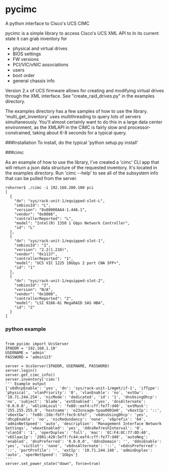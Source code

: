 pycimc
======

A python interface to Cisco's UCS CIMC

pycimc is a simple library to access Cisco's UCS XML API to 
In its current state it can grab inventory for
- physical and virtual drives
- BIOS settings
- FW versions
- PCI/VIC/vNIC associations
- users
- boot order
- general chassis info

Version 2.x of UCS firmware allows for creating and modifying virtual drives through the XML interface. See "create_raid_drives.py" in the examples directory.

The examples directory has a few samples of how to use the library. 'multi_get_inventory' uses multithreading to query lots of servers simultaneously. You'll almost certainly want to do this in a large data center environment, as the XMLAPI in the CIMC is fairly slow and processor-constrained, taking about 6-8 seconds for a typical query.

###Installation
To install, do the typical 'python setup.py install'

###cimc

As an example of how to use the library, I've created a 'cimc' CLI app that will return a json data structure of the requested inventory. It's located in the examples directory. Run 'cimc --help' to see all of the subsystem info that can be pulled from the server.

```
rohorner$ ./cimc -i 192.168.200.100 pci
[
  {
    "dn": "sys/rack-unit-1/equipped-slot-L", 
    "smbiosId": "L", 
    "version": "0x80000AA4-1.446.1", 
    "vendor": "0x8086", 
    "controllerReported": "L", 
    "model": "Intel(R) I350 1 Gbps Network Controller", 
    "id": "L"
  }, 
  {
    "dn": "sys/rack-unit-1/equipped-slot-1", 
    "smbiosId": "1", 
    "version": "2.2(1.210)", 
    "vendor": "0x1137", 
    "controllerReported": "1", 
    "model": "UCS VIC 1225 10Gbps 2 port CNA SFP+", 
    "id": "1"
  }, 
  {
    "dn": "sys/rack-unit-1/equipped-slot-2", 
    "smbiosId": "2", 
    "version": "N/A", 
    "vendor": "0x1000", 
    "controllerReported": "2", 
    "model": "LSI 9266-8i MegaRAID SAS HBA", 
    "id": "2"
  }
]
```

### python example
```

from pycimc import UcsServer
IPADDR = '192.168.1.10'
USERNAME = 'admin'
PASSWORD = 'admin123'

server = UcsServer(IPADDR, USERNAME, PASSWORD)
server.login()
server.get_cimc_info()
server.inventory['cimc']
''' Example output
{'v6dhcpEnable': 'yes', 'dn': 'sys/rack-unit-1/mgmt/if-1', 'ifType': 'physical', 'vlanPriority': '0', 'vlanEnable': 'no', 'extGw': '10.71.244.254', 'nicMode': 'dedicated', 'id': '1', 'dnsUsingDhcp': 'no', 'subject': 'blade', 'extEnabled': 'yes', 'dnsAlternate': '0.0.0.0', 'v6linkLocal': 'fe80::eef4:cff:fe77:d40', 'extMask': '255.255.255.0', 'hostname': 'e23snsagm-tpaa0001m0', 'v6extIp': '::', 'v6extGw': 'fe80::2de:fbff:fec9:6fe7', 'v6dnsUsingDhcp': 'yes', 'dhcpEnable': 'no', 'nicRedundancy': 'none', 'v6prefix': '64', 'adminNetSpeed': 'auto', 'description': 'Management Interface Network Settings', 'v6extEnabled': 'yes', 'ddnsRefreshInterval': '0', 'vlanId': '1', 'operDuplex': 'full', 'mac': 'EC:F4:0C:77:0D:40', 'v6SlaacIp': '2001:420:5eff:fc44:eef4:cff:fe77:d40', 'autoNeg': 'enabled', 'dnsPreferred': '0.0.0.0', 'ddnsDomain': '', 'ddnsEnable': 'yes', 'vicSlot': 'none', 'v6dnsAlternate': '::', 'v6dnsPreferred': '::', 'portProfile': '', 'extIp': '10.71.244.146', 'adminDuplex': 'auto', 'operNetSpeed': '1Gbps'}
'''
server.set_power_state("down", force=true)

```

